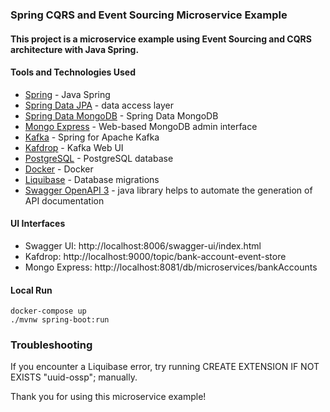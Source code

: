 ### Spring CQRS and Event Sourcing Microservice Example
#### This project is a microservice example using Event Sourcing and CQRS architecture with Java Spring.

#### Tools and Technologies Used
* [Spring](https://spring.io/) - Java Spring
* [Spring Data JPA](https://spring.io/projects/spring-data-jpa) - data access layer
* [Spring Data MongoDB](https://spring.io/projects/spring-data-mongodb) - Spring Data MongoDB
* [Mongo Express](https://github.com/mongo-express/mongo-express) - Web-based MongoDB admin interface
* [Kafka](https://spring.io/projects/spring-kafka) - Spring for Apache Kafka
* [Kafdrop](https://github.com/obsidiandynamics/kafdrop) - Kafka Web UI
* [PostgreSQL](https://www.postgresql.org/) - PostgreSQL database
* [Docker](https://www.docker.com/) - Docker
* [Liquibase](https://www.liquibase.org/) - Database migrations
* [Swagger OpenAPI 3](https://springdoc.org/) - java library helps to automate the generation of API documentation

#### UI Interfaces
* Swagger UI: http://localhost:8006/swagger-ui/index.html
* Kafdrop: http://localhost:9000/topic/bank-account-event-store
* Mongo Express: http://localhost:8081/db/microservices/bankAccounts

#### Local Run
```
docker-compose up
./mvnw spring-boot:run
```

### Troubleshooting
If you encounter a Liquibase error, try running CREATE EXTENSION IF NOT EXISTS "uuid-ossp"; manually.

Thank you for using this microservice example!